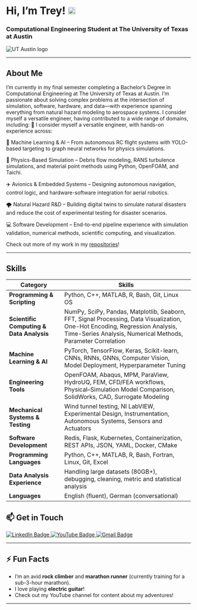 # Hi, I’m Trey! <img src="https://user-images.githubusercontent.com/70235944/235464816-97a74fe3-00e5-4e2d-a68d-b88911af71ac.gif" alt="wave" width="20">

### Computational Engineering Student at The University of Texas at Austin

<img src="https://user-images.githubusercontent.com/70235944/235691242-57eb39ea-0bfd-4e28-8da6-f5d1043d3ec7.png" alt="UT Austin logo" />

---

## About Me  
I’m currently in my final semester completing a Bachelor’s Degree in Computational Engineering at The University of Texas at Austin. I’m passionate about solving complex problems at the intersection of simulation, software, hardware, and data—with experience spanning everything from natural hazard modeling to aerospace systems. I consider myself a versatile engineer, having contributed to a wide range of domains, including:
🧠 I consider myself a versatile engineer, with hands-on experience across:

🚀 Machine Learning & AI – From autonomous RC flight systems with YOLO-based targeting to graph neural networks for physics simulations.

🌊 Physics-Based Simulation – Debris flow modeling, RANS turbulence simulations, and material point methods using Python, OpenFOAM, and Taichi.

✈️ Avionics & Embedded Systems – Designing autonomous navigation, control logic, and hardware-software integration for aerial robotics.

🌪️ Natural Hazard R&D – Building digital twins to simulate natural disasters and reduce the cost of experimental testing for disaster scenarios.

💻 Software Development – End-to-end pipeline experience with simulation validation, numerical methods, scientific computing, and visualization.

Check out more of my work in my [repositories](https://github.com/TreyGower7?tab=repositories)!  

---

## Skills  

| **Category**             | **Skills**                                                                                                                                      |
|--------------------------|-------------------------------------------------------------------------------------------------------------------------------------------------|
| **Programming & Scripting** | Python, C++, MATLAB, R, Bash, Git, Linux OS                                                                                                      |
| **Scientific Computing & Data Analysis** | NumPy, SciPy, Pandas, Matplotlib, Seaborn, FFT, Signal Processing, Data Visualization, One-Hot Encoding, Regression Analysis, Time-Series Analysis, Numerical Methods, Parameter Correlation |
| **Machine Learning & AI** | PyTorch, TensorFlow, Keras, Scikit-learn, CNNs, RNNs, GNNs, Computer Vision, Model Deployment, Hyperparameter Tuning                             |
| **Engineering Tools**     | OpenFOAM, Abaqus, MPM, ParaView, HydroUQ, FEM, CFD/FEA workflows, Physical–Simulation Model Comparison, SolidWorks, CAD, Surrogate Modeling     |
| **Mechanical Systems & Testing** | Wind tunnel testing, NI LabVIEW, Experimental Design, Instrumentation, Autonomous Systems, Sensors and Actuators                           |
| **Software Development**  | Redis, Flask, Kubernetes, Containerization, REST APIs, JSON, YAML, Docker, CMake                                                                |
| **Programming Languages** | Python, C++, MATLAB, R, Bash, Fortran, Linux, Git, Excel                                                                                       |
| **Data Analysis Experience** | Handling large datasets (80GB+), debugging, cleaning, metric and statistical analysis                                                           |
| **Languages**             | English (fluent), German (conversational)                                                                                                      |                                                |  

## 📫 Get in Touch  
<div id="badges">  
<a href="https://www.linkedin.com/in/trey-gower-4107bb188/" target="_blank">  
  <img src="https://img.shields.io/badge/LinkedIn-blue?style=for-the-badge&logo=linkedin&logoColor=white" alt="LinkedIn Badge"/>  
</a>  
<a href="https://www.youtube.com/channel/UC5csCBWv404Pmg1c04F4oUA" target="_blank">  
  <img src="https://img.shields.io/badge/YouTube-red?style=for-the-badge&logo=youtube&logoColor=white" alt="YouTube Badge"/>  
</a>  
<a href="mailto:goweryert@gmail.com" target="_blank">  
  <img src="https://img.shields.io/badge/email-red?logo=gmail&logoColor=white&style=for-the-badge" alt="Gmail Badge"/>  
</a>  
</div>  

---

## ⚡ Fun Facts  
- I’m an avid **rock climber** and **marathon runner** (currently training for a sub-3-hour marathon).
- I love playing **electric guitar**!
- Check out my YouTube channel for content about my adventures!


--- 
